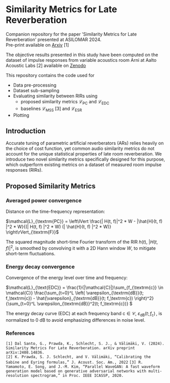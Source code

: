 # Similarity Metrics for Late Reverberation

Companion repository for the paper 'Similarity Metrics for Late Reverberation' presented at ASILOMAR 2024.  
Pre-print available on [Arxiv](https://arxiv.org/abs/2408.14836) [1]

The objective results presented in this study have been computed on the dataset of impulse responses from variable acoustics room Arni at Aalto Acoustic Labs [2] available on [Zenodo](https://zenodo.org/records/6985104)

This repository contains the code used for 
- Data pre-processing
- Dataset sub-sampling
- Evaluating similarity between RIRs using
  - proposed similarity metrics $`\mathcal{L}_{\textrm{PC}}`$ and $`\mathcal{L}_{\textrm{EDC}}`$ 
  - baselines $`\mathcal{L}_{\textrm{MSS}}`$ [3] and $`\mathcal{L}_{\textrm{ESR}}`$ 
- Plotting
  
## Introduction
Accurate tuning of parametric artificial reverberators (ARs) relies heavily on the choice of cost function, yet common audio similarity metrics do not account for the unique statistical properties of late room reverberation. We introduce two novel similarity metrics specifically designed for this purpose, which outperform existing metrics on a dataset of measured room impulse responses (RIRs). 

## Proposed Similarity Metrics 

### **Averaged power convergence** 
Distance on the time-frequency representation:

$`\mathcal{L}_{\textrm{PC}} = \left\lVert \frac{| H(t, f)|^2 * W  - |\hat{H}(t, f) |^2 * W}{(| H(t, f) |^2 * W) (| \hat{H}(t, f) |^2 * W)} \right\rVert_{\textrm{F}}`$

The squared magnitude short-time Fourier transform of the RIR $`h(t)`$, $`\lvert H(t, f) \rvert^2`$, is smoothed by convolving it with a 2D Hann window $W$, to mitigate short-term fluctuations.
### **Energy decay convergence**
Convergence of the energy level over time and frequency:

$`\mathcal{L}_{\text{EDC}} = \frac{1}{|\mathcal{C}|}\sum_{f_{\textrm{c}} \in \mathcal{C}} \frac{\sum_{t=0}^L \left( \varepsilon_{\textrm{dB}}(t; f_\textrm{c}) - \hat{\varepsilon}_{\textrm{dB}}(t; f_\textrm{c}) \right)^2}{\sum_{t=0}^L \varepsilon_{\textrm{dB}}^2(t; f_\textrm{c})}
`$

The energy decay curve (EDC) at each frequency band $`\textrm{c} \in \mathcal{C}`$, $`\varepsilon_{\textrm{dB}}(t; f_\textrm{c})\,`$, is normalized to 0 dB to avoid emphasizing differences in noise level. 

### References

```[1] Dal Santo, G., Prawda, K., Schlecht, S. J., & Välimäki, V. (2024). Similarity Metrics For Late Reverberation. arXiv preprint arXiv:2408.14836.```  
```[2] K. Prawda, S. J. Schlecht, and V. Välimäki, “Calibrating the Sabine and Eyring formulas,” J. Acoust. Soc. Am., 2022```
```[3] R. Yamamoto, E. Song, and J.-M. Kim, “Parallel WaveGAN: A fast waveform generation model based on generative adversarial networks with multi-resolution spectrogram,” in Proc. IEEE ICASSP, 2020.```

